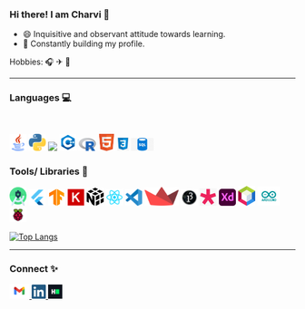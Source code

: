 ### Hi there! I am Charvi 👋

- 😄 Inquisitive and observant attitude towards learning.
- 🌱 Constantly building my profile.

Hobbies: 🎧 ✈ 🏸     
<hr> 

### Languages 💻

<br>

<a href="https://www.java.com/en/"><img src="https://github.com/kcharvi/kcharvi/blob/main/assests/Languages/java.svg" width=30></a> 
<a href="https://www.python.org/"><img src="https://github.com/kcharvi/kcharvi/blob/main/assests/Languages/python.svg" width=30></a>
<a href="https://matlab.mathworks.com/"><img src="https://uk.mathworks.com/company/newsletters/articles/the-mathworks-logo-is-an-eigenfunction-of-the-wave-equation/_jcr_content/mainParsys/image_2.adapt.480.medium.gif/1469941373397.gif" width=30></a>
<a href="https://isocpp.org/"><img src="https://github.com/kcharvi/kcharvi/blob/main/assests/Languages/c%2B%2B.svg" width=30></a>
<a href="https://www.r-project.org/"><img src="https://github.com/kcharvi/kcharvi/blob/main/assests/Languages/r.svg" width=30></a>
<a href="https://html.com/"><img src="https://github.com/kcharvi/kcharvi/blob/main/assests/Languages/html.png" width=30></a>
<a href="https://www.w3.org/Style/CSS/Overview.en.html"><img src="https://github.com/kcharvi/kcharvi/blob/main/assests/Languages/css.png" width=20></a>
<a href="https://www.w3schools.com/sql/sql_intro.asp"><img src="https://github.com/kcharvi/kcharvi/blob/main/assests/Languages/sql.png" width=40></a>
<br>

### Tools/ Libraries 🚀 

<a href="https://developer.android.com/studio"><img src="https://github.com/kcharvi/kcharvi/blob/main/assests/Tools/icon.png" width=30></a> 
<a href="https://flutter.dev/"><img src="https://github.com/kcharvi/kcharvi/blob/main/assests/Tools/flutter.png" width=30></a>
<a href="https://www.tensorflow.org/"><img src="https://github.com/kcharvi/kcharvi/blob/main/assests/Tools/tensorflow.png" width=30></a> 
<a href="https://keras.io/"><img src="https://github.com/kcharvi/kcharvi/blob/main/assests/Tools/keras.png" width=30></a>
<a href="https://numpy.org/"><img src="https://github.com/kcharvi/kcharvi/blob/main/assests/Tools/NumPy.svg" width=30></a>
<a href="https://reactjs.org/"><img src="https://github.com/kcharvi/kcharvi/blob/main/assests/Tools/react.png" width=30></a>
<a href="https://code.visualstudio.com/"><img src="https://github.com/kcharvi/kcharvi/blob/main/assests/Tools/Vscode.svg" width=30></a> 
<a href="https://streamlit.io/"><img src="https://github.com/kcharvi/kcharvi/blob/main/assests/Tools/streamlit.svg" width=60></a>
<a href="https://processing.org/"><img src="https://github.com/kcharvi/kcharvi/blob/main/assests/Tools/Processing_3.png" width=30></a> 
<a href="https://p5js.org/"><img src="https://github.com/kcharvi/kcharvi/blob/main/assests/Tools/p5jf.png" width=30></a> 
<a href="https://www.adobe.com/in/products/xd.html"><img src="https://github.com/kcharvi/kcharvi/blob/main/assests/Tools/adobexd.png" width=30></a> 
<a href="https://netbeans.org/"><img src="https://github.com/kcharvi/kcharvi/blob/main/assests/Tools/netbeans.png" width=30></a> 
<a href="https://www.arduino.cc/"><img src="https://github.com/kcharvi/kcharvi/blob/main/assests/Tools/Arduino_Logo.svg_.jpg" width=40></a> 
<a href="https://www.raspberrypi.org/"><img src="https://github.com/kcharvi/kcharvi/blob/main/assests/Tools/raspberry.png" width=30></a> 

[![Top Langs](https://github-readme-stats.vercel.app/api/top-langs/?username=kcharvi&layout=compact&theme=dracula)](https://github.com/kcharvi/github-readme-stats)

<hr>

### Connect ✨


<p >
  <a href="mailto:kcharvi01@gmail.com">
    <img alt="Gmail" width="35" src="https://github.com/kcharvi/kcharvi/blob/main/assests/Connect/Gmail-logo.png" />
  </a>

  <a href="https://www.linkedin.com/in/k-charvi/">
    <img alt="Linkedin" width="25" src="https://github.com/kcharvi/kcharvi/blob/main/assests/Connect/linkedin.png" />
  </a>

  <a href="https://www.hackerrank.com/kcharvi01">
    <img alt="HackerRank" width="25" src="https://github.com/kcharvi/kcharvi/blob/main/assests/Connect/hr.png" />
  </a>

 
</p>





